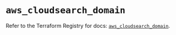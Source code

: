 # `aws_cloudsearch_domain`

Refer to the Terraform Registry for docs: [`aws_cloudsearch_domain`](https://registry.terraform.io/providers/hashicorp/aws/5.50.0/docs/resources/cloudsearch_domain).
